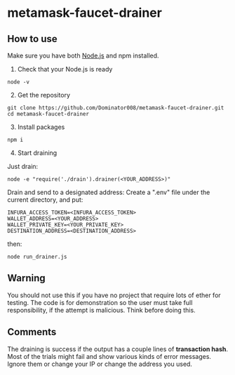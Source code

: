 # metamask-faucet-drainer

## How to use
Make sure you have both [Node.js](https://nodejs.org) and npm installed.
1. Check that your Node.js is ready
```
node -v
```
2. Get the repository
```
git clone https://github.com/Dominator008/metamask-faucet-drainer.git
cd metamask-faucet-drainer
```
3. Install packages
```
npm i
```
4. Start draining

Just drain:
```
node -e "require('./drain').drainer(<YOUR_ADDRESS>)"
```
Drain and send to a designated address:
Create a ".env" file under the current directory, and put:
```
INFURA_ACCESS_TOKEN=<INFURA_ACCESS_TOKEN>
WALLET_ADDRESS=<YOUR_ADDRESS>
WALLET_PRIVATE_KEY=<YOUR_PRIVATE_KEY>
DESTINATION_ADDRESS=<DESTINATION_ADDRESS>
```
then:
```
node run_drainer.js
```

## Warning
You should not use this if you have no project that require lots of ether for testing. The code is for demonstration so the user must take full responsibility, if the attempt is malicious. Think before doing this.

## Comments
The draining is success if the output has a couple lines of **transaction hash**. Most of the trials might fail and show various kinds of error messages. Ignore them or change your IP or change the address you used.
